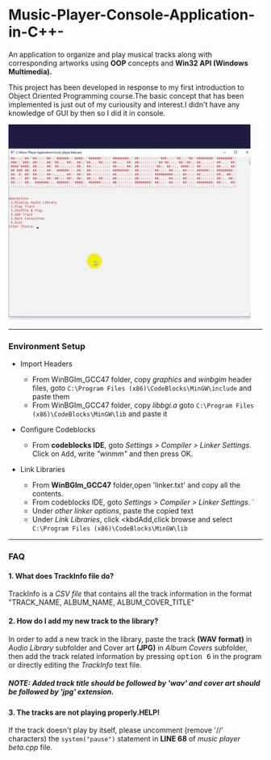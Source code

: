 # Music-Player-Console-Application-in-C++-
An application to organize and play musical tracks along with corresponding artworks using **OOP** concepts and **Win32 API (Windows Multimedia).**

This project has been developed in response to my first introduction to Object Oriented Programming course.The basic concept that has been implemented is just out of my curiousity and interest.I didn't have any knowledge of GUI by then so I did it in console.

![music player app showing artworks](mp_demoGif.gif)

---
### Environment Setup


- Import Headers  
    - From WinBGIm_GCC47 folder, copy _graphics_ and _winbgim_ header files, goto `C:\Program Files (x86)\CodeBlocks\MinGW\include` and paste them
    - From WinBGIm_GCC47 folder, copy _libbgi.a_
     goto `C:\Program Files (x86)\CodeBlocks\MinGW\lib` and paste it

- Configure Codeblocks
    - From **codeblocks IDE**, goto _Settings > Compiler > Linker Settings_.
   Click on <kbd>Add</kbd>, write _"winmm"_ and then press OK.

- Link Libraries
	- From **WinBGIm_GCC47** folder,open 'linker.txt' and copy all the contents.
   	- From codeblocks IDE, goto _Settings > Compiler > Linker Settings_.	`
   	- Under _other linker options_, paste the copied text
   	- Under _Link Libraries_, click <kbdAdd</kbd>,click browse and select `C:\Program Files (x86)\CodeBlocks\MinGW\lib`

---

### FAQ

#### 1. What does **TrackInfo** file do?
TrackInfo is a _CSV file_ that contains all the track information in the format "TRACK_NAME, ALBUM_NAME, ALBUM_COVER_TITLE"

#### 2. How do I add my new track to the library?
In order to add a new track in the library, paste the track **(WAV format)** in _Audio Library_ subfolder and Cover art **(JPG)** in _Album Covers_ subfolder, then add the track related information by pressing <kbd>option 6</kbd> in the program or directly editing the _TrackInfo_ text file.

##### NOTE: Added track title should be followed by 'wav' and cover art should be followed by 'jpg' extension.

#### 3. The tracks are not playing properly.HELP!
If the track doesn't play by itself, please uncomment (remove '//' characters) the `system("pause")` statement in **LINE 68** of _music player beta.cpp_ file.
